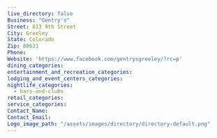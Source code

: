```yaml
---
live_directory: false
Business: "Gentry's"
Street: 813 9th Street
City: Greeley
State: Colorado
Zip: 80631
Phone:
Website: 'https://www.facebook.com/gentrysgreeley/?rc=p'
dining_categories:
entertainment_and_recreation_categories:
lodging_and_event_centers_categories:
nightlife_categories:
  - bars-and-clubs
retail_categories:
service_categories:
Contact_Name:
Contact_Email:
Logo_image_path: "/assets/images/directory/directory-default.png"
---
```




